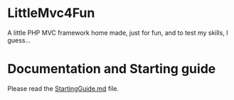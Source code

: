 # LittleMvc4Fun
A little PHP MVC framework home made, just for fun, and to test my skills, I guess...

# Documentation and Starting guide
Please read the [StartingGuide.md](https://github.com/RobinMarechal/LittleMvc4Fun/blob/master/StartingGuide.md) file.

